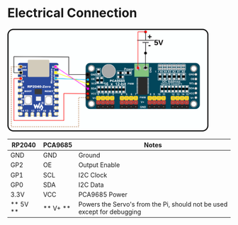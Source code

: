 # Electrical Connection


<img src="https://raw.githubusercontent.com/gbit-is/Servo-Ducky/refs/heads/main/images/connection_diagram_framed.svg" alt="diagram" width="90%"/>

| RP2040 | PCA9685 | Notes |
| ------ | ------- | ----- |
| GND    | GND     | Ground |
| GP2    | OE      | Output Enable |
| GP1    | SCL     | I2C Clock |
| GP0    | SDA     | I2C Data |
| 3.3V   | VCC     | PCA9685 Power |
|  ** 5V ** | ** V+  **    | Powers the Servo's from the Pi, should not be used except for debugging |




